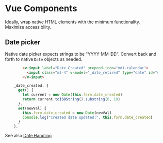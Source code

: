 # Vue Components

Ideally, wrap native HTML elements with the minimum functionality. Maximize accessibility. 

## Date picker

Native date picker expects strings to be "YYYY-MM-DD". Convert back and forth to native `Date` objects as needed. 

```html
        <v-input label="Date Created" prepend-icon="mdi-calendar">
          <input class="ml-4" v-model="_date_retired" type="date" id="created" name="created" />
        </v-input>
```


```js
    _date_created: {
      get() {
        let current = new Date(this.form.date_created)
        return current.toISOString().substring(0, 10)
      },
      set(newVal) {
        this.form.date_created = new Date(newVal)
        console.log("Created date updated:", this.form.date_created)
      }
    },
```

See also [Date Handling](dates.md)  
